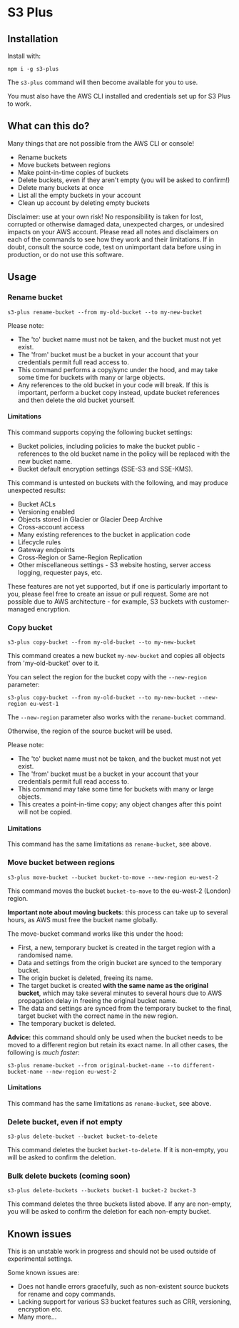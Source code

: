 # S3 Plus

## Installation

Install with:

`npm i -g s3-plus`

The `s3-plus` command will then become available for you to use.

You must also have the AWS CLI installed and credentials set up for S3 Plus to work.

## What can this do?

Many things that are not possible from the AWS CLI or console!

* Rename buckets
* Move buckets between regions
* Make point-in-time copies of buckets
* Delete buckets, even if they aren't empty (you will be asked to confirm!)
* Delete many buckets at once
* List all the empty buckets in your account
* Clean up account by deleting empty buckets

Disclaimer: use at your own risk! No responsibility is taken for lost, corrupted or otherwise damaged data, unexpected charges, or undesired impacts on your AWS account. Please read all notes and disclaimers on each of the commands to see how they work and their limitations. If in doubt, consult the source code, test on unimportant data before using in production, or do not use this software.

## Usage



### Rename bucket

`s3-plus rename-bucket --from my-old-bucket --to my-new-bucket`

Please note:
* The 'to' bucket name must not be taken, and the bucket must not yet exist.
* The 'from' bucket must be a bucket in your account that your credentials permit full read access to.
* This command performs a copy/sync under the hood, and may take some time for buckets with many or large objects.
* Any references to the old bucket in your code will break. If this is important, perform a bucket copy instead, update bucket references and then delete the old bucket yourself.

#### Limitations

This command supports copying the following bucket settings:
* Bucket policies, including policies to make the bucket public - references to the old bucket name in the policy will be replaced with the new bucket name.
* Bucket default encryption settings (SSE-S3 and SSE-KMS).

This command is untested on buckets with the following, and may produce unexpected results:
* Bucket ACLs
* Versioning enabled
* Objects stored in Glacier or Glacier Deep Archive
* Cross-account access
* Many existing references to the bucket in application code
* Lifecycle rules
* Gateway endpoints
* Cross-Region or Same-Region Replication
* Other miscellaneous settings - S3 website hosting, server access logging, requester pays, etc.

These features are not yet supported, but if one is particularly important to you, please feel free to create an issue or pull request. Some are not possible due to AWS architecture - for example, S3 buckets with customer-managed encryption.

### Copy bucket

`s3-plus copy-bucket --from my-old-bucket --to my-new-bucket`

This command creates a new bucket `my-new-bucket` and copies all objects from 'my-old-bucket' over to it.

You can select the region for the bucket copy with the `--new-region` parameter:

`s3-plus copy-bucket --from my-old-bucket --to my-new-bucket --new-region eu-west-1`

The `--new-region` parameter also works with the `rename-bucket` command.

Otherwise, the region of the source bucket will be used.

Please note:
* The 'to' bucket name must not be taken, and the bucket must not yet exist.
* The 'from' bucket must be a bucket in your account that your credentials permit full read access to.
* This command may take some time for buckets with many or large objects.
* This creates a point-in-time copy; any object changes after this point will not be copied.

#### Limitations

This command has the same limitations as `rename-bucket`, see above.

### Move bucket between regions

`s3-plus move-bucket --bucket bucket-to-move --new-region eu-west-2`

This command moves the bucket `bucket-to-move` to the eu-west-2 (London) region.

**Important note about moving buckets**: this process can take up to several hours, as AWS must free the bucket name globally.

The move-bucket command works like this under the hood:
* First, a new, temporary bucket is created in the target region with a randomised name.
* Data and settings from the origin bucket are synced to the temporary bucket.
* The origin bucket is deleted, freeing its name.
* The target bucket is created **with the same name as the original bucket**, which may take several minutes to several hours due to AWS propagation delay in freeing the original bucket name.
* The data and settings are synced from the temporary bucket to the final, target bucket with the correct name in the new region.
* The temporary bucket is deleted.

**Advice:** this command should only be used when the bucket needs to be moved to a different region but retain its exact name. In all other cases, the following is *much faster*:

`s3-plus rename-bucket --from original-bucket-name --to different-bucket-name --new-region eu-west-2`

#### Limitations

This command has the same limitations as `rename-bucket`, see above.

### Delete bucket, even if not empty

`s3-plus delete-bucket --bucket bucket-to-delete`

This command deletes the bucket `bucket-to-delete`. If it is non-empty, you will be asked to confirm the deletion.

### Bulk delete buckets (coming soon)

`s3-plus delete-buckets --buckets bucket-1 bucket-2 bucket-3`

This command deletes the three buckets listed above. If any are non-empty, you will be asked to confirm the deletion for each non-empty bucket.

## Known issues

This is an unstable work in progress and should not be used outside of experimental settings.

Some known issues are:
* Does not handle errors gracefully, such as non-existent source buckets for rename and copy commands.
* Lacking support for various S3 bucket features such as CRR, versioning, encryption etc.
* Many more...